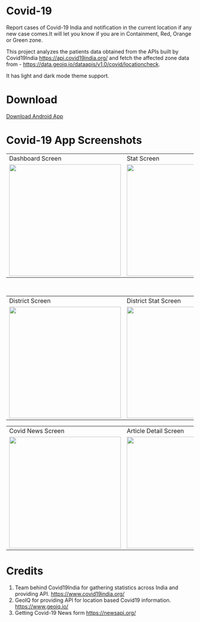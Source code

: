 # Covid-19
Report cases of Covid-19 India and notification in the current location if any new case comes.It will let you know if you are in Containment, Red, Orange or Green zone.

This project analyzes the patients data obtained from the APIs built by Covid19India https://api.covid19india.org/ and fetch the affected zone data from - https://data.geoiq.io/dataapis/v1.0/covid/locationcheck.


It has light and dark mode theme support.

# Download

<a href="http://positivemind.co.in/apk/covid-19_v1.1.apk"> Download Android App</a>



# Covid-19 App Screenshots

<table>
  <tr>
    <td> Dashboard Screen</td>
     <td> Stat Screen</td>
  </tr>
  <tr>
    <td><img src="https://user-images.githubusercontent.com/1740986/83356567-a2c43680-a384-11ea-875f-218f3948a2c4.png" width=300></td>
    <td><img src="https://user-images.githubusercontent.com/1740986/83356727-8aa0e700-a385-11ea-955d-8511dd9d53a1.png" width=300></td>
  </tr>
 </table>
 <br/>
 <table>
  <tr>
    <td> District Screen</td>
     <td> District Stat Screen</td>
  </tr>
  <tr>
    <td><img src="https://user-images.githubusercontent.com/1740986/83356590-b96a8d80-a384-11ea-9687-57aa3d64c66b.png" width=300></td>
    <td><img src="https://user-images.githubusercontent.com/1740986/83356585-b4a5d980-a384-11ea-89c7-7a37b4bcafcc.png" width=300></td>
  </tr>
 </table>
 <table>
  <tr>
    <td> Covid News Screen</td>
     <td> Article Detail Screen</td>
  </tr>
  <tr>
    <td><img src="https://user-images.githubusercontent.com/1740986/86532928-16f57b00-beeb-11ea-83b0-d8524e7ef8d0.png" width=300></td>
    <td><img src="https://user-images.githubusercontent.com/1740986/86532947-47d5b000-beeb-11ea-9f46-e4a0c398f69a.png" width=300></td>
  </tr>
 </table>


  

# Credits

1. Team behind Covid19India for gathering statistics across India and providing API. https://www.covid19india.org/
2. GeoIQ for providing API for location based Covid19 information. https://www.geoiq.io/
3. Getting Covid-19 News form https://newsapi.org/
